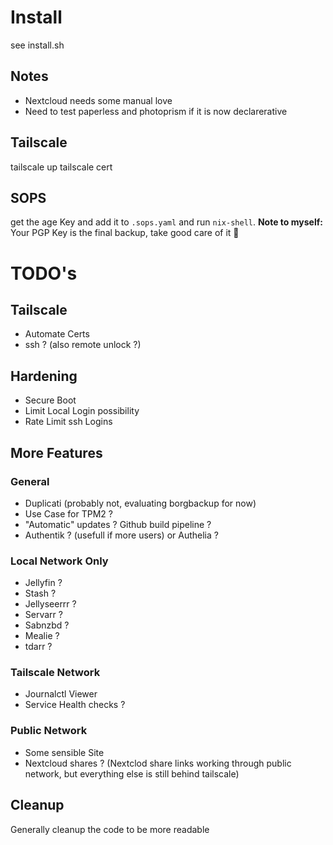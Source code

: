 # Install
see install.sh

## Notes
- Nextcloud needs some manual love
- Need to test paperless and photoprism if it is now declarerative

## Tailscale
tailscale up
tailscale cert <domain-name>

## SOPS
get the age Key and add it to ```.sops.yaml```
and run ```nix-shell```. **Note to myself:** Your PGP Key is the final backup, take good care of it 🙂

# TODO's

## Tailscale
- Automate Certs
- ssh ? (also remote unlock ?)

## Hardening
- Secure Boot
- Limit Local Login possibility
- Rate Limit ssh Logins

## More Features
### General
- Duplicati (probably not, evaluating borgbackup for now)
- Use Case for TPM2 ?
- "Automatic" updates ? Github build pipeline ?
- Authentik ? (usefull if more users) or Authelia ?
### Local Network Only
- Jellyfin ?
- Stash ?
- Jellyseerrr ?
- Servarr ?
- Sabnzbd ?
- Mealie ?
- tdarr ?

### Tailscale Network
- Journalctl Viewer
- Service Health checks ?

### Public Network
- Some sensible Site
- Nextcloud shares ? (Nextclod share links working through public network, but everything else is still behind tailscale)

## Cleanup
Generally cleanup the code to be more readable